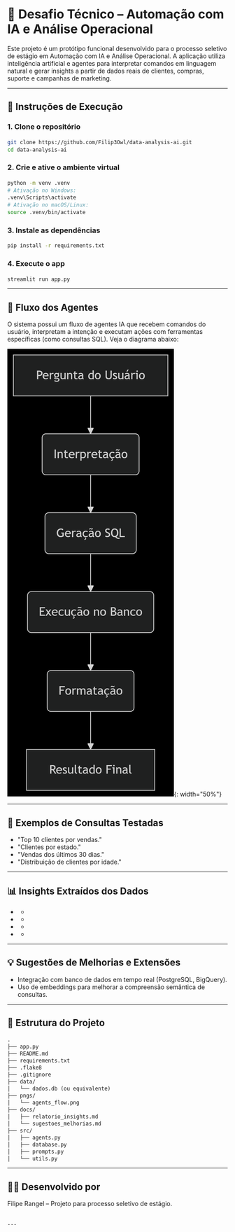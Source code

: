 # 🤖 Desafio Técnico – Automação com IA e Análise Operacional

Este projeto é um protótipo funcional desenvolvido para o processo seletivo de estágio em Automação com IA e Análise Operacional. A aplicação utiliza inteligência artificial e agentes para interpretar comandos em linguagem natural e gerar insights a partir de dados reais de clientes, compras, suporte e campanhas de marketing.

---

## 🚀 Instruções de Execução

### 1. Clone o repositório
```bash
git clone https://github.com/Filip3Owl/data-analysis-ai.git
cd data-analysis-ai
````

### 2. Crie e ative o ambiente virtual

```bash
python -m venv .venv
# Ativação no Windows:
.venv\Scripts\activate
# Ativação no macOS/Linux:
source .venv/bin/activate
```

### 3. Instale as dependências

```bash
pip install -r requirements.txt
```

### 4. Execute o app

```bash
streamlit run app.py
```

---

## 🧠 Fluxo dos Agentes

O sistema possui um fluxo de agentes IA que recebem comandos do usuário, interpretam a intenção e executam ações com ferramentas específicas (como consultas SQL). Veja o diagrama abaixo:

![Texto alternativo](pngs/agents_flow.png){: width="50%"}

---

## 💬 Exemplos de Consultas Testadas

* "Top 10 clientes por vendas."
* "Clientes por estado."
* "Vendas dos últimos 30 dias."
* "Distribuição de clientes por idade."

---

## 📊 Insights Extraídos dos Dados

* -
* -
* -
* -

---

## 💡 Sugestões de Melhorias e Extensões

* Integração com banco de dados em tempo real (PostgreSQL, BigQuery).
* Uso de embeddings para melhorar a compreensão semântica de consultas.

---

## 🧾 Estrutura do Projeto

```
.
├── app.py
├── README.md
├── requirements.txt
├── .flake8
├── .gitignore
├── data/
│   └── dados.db (ou equivalente)
├── pngs/
│   └── agents_flow.png
├── docs/
│   ├── relatorio_insights.md
│   └── sugestoes_melhorias.md
├── src/
│   ├── agents.py
│   ├── database.py
│   ├── prompts.py
│   └── utils.py
```

---

## 👨‍💻 Desenvolvido por

Filipe Rangel – Projeto para processo seletivo de estágio.

```

---
